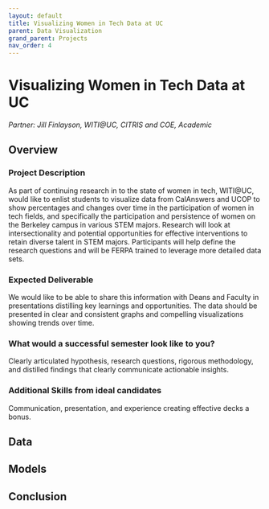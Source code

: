 ```yaml
---
layout: default
title: Visualizing Women in Tech Data at UC
parent: Data Visualization
grand_parent: Projects
nav_order: 4
---
```


# Visualizing Women in Tech Data at UC
*Partner: Jill Finlayson, WITI@UC, CITRIS and COE, Academic*

## Overview
### Project Description
As part of continuing research in to the state of women in tech, WITI@UC, would like to enlist students to visualize data from CalAnswers and UCOP to show percentages and changes over time in the participation of women in tech fields, and specifically the participation and persistence of women on the Berkeley campus in various STEM majors. Research will look at intersectionality and potential opportunities for effective interventions to retain diverse talent in STEM majors. Participants will help define the research questions and will be FERPA trained to leverage more detailed data sets. 
### Expected Deliverable
We would like to be able to share this information with Deans and Faculty in presentations distilling key learnings and opportunities. The data should be presented in clear and consistent graphs and compelling visualizations showing trends over time.
### What would a successful semester look like to you?
Clearly articulated hypothesis, research questions, rigorous methodology, and distilled findings that clearly communicate actionable insights.
### Additional Skills from ideal candidates
Communication, presentation, and experience creating effective decks a bonus.

## Data

## Models

## Conclusion


```python

```
